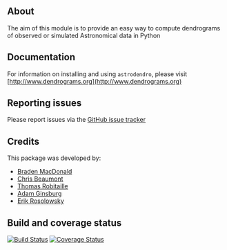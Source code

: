 About
-----

The aim of this module is to provide an easy way to compute dendrograms of observed or simulated Astronomical data in Python

Documentation
-------------

For information on installing and using ``astrodendro``, please visit [http://www.dendrograms.org](http://www.dendrograms.org)

Reporting issues
----------------

Please report issues via the [GitHub issue tracker](https://github.com/dendrograms/astrodendro/issues)

Credits
-------

This package was developed by:

* [Braden MacDonald](https://github.com/bradenmacdonald)
* [Chris Beaumont](https://github.com/ChrisBeaumont)
* [Thomas Robitaille](https://github.com/astrofrog)
* [Adam Ginsburg](https://github.com/keflavich)
* [Erik Rosolowsky](https://github.com/low-sky)

Build and coverage status
-------------------------

[![Build Status](https://travis-ci.org/dendrograms/astrodendro.svg?branch=master)](https://travis-ci.org/dendrograms/astrodendro)
[![Coverage Status](https://coveralls.io/repos/dendrograms/astrodendro/badge.svg?branch=master)](https://coveralls.io/r/dendrograms/astrodendro?branch=master)
